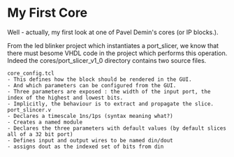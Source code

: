 
# My First Core

Well - actually, my first look at one of Pavel Demin's cores (or IP blocks.).

From the led blinker project which instantiates a port_slicer, we know that there must besome VHDL code
in the project which performs this operation.  Indeed the cores/port_slicer_v1_0 directory contains
two source files.

```
core_config.tcl
- This defines how the block should be rendered in the GUI.
- And which parameters can be configured from the GUI.
- Three parameters are exposed : the width of the input port, the index of the highest and lowest bits.
- Implicitly, the behaviour is to extract and propagate the slice.
port_slincer.v
- Declares a timescale 1ns/1ps (syntax meaning what?)
- Creates a named module
- Declares the three parameters with default values (by default slices all of a 32 bit port)
- Defines input and output wires to be named din/dout
- assigns dout as the indexed set of bits from din
```
